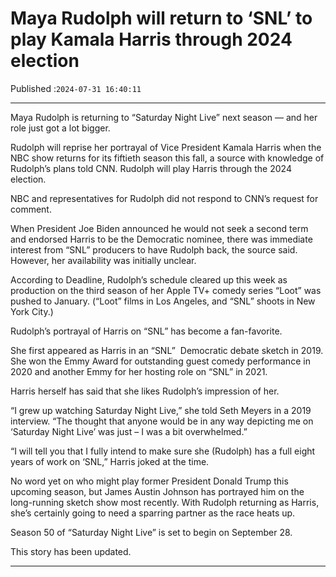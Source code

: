 # Maya Rudolph will return to ‘SNL’ to play Kamala Harris through 2024 election

Published :`2024-07-31 16:40:11`

---

Maya Rudolph is returning to “Saturday Night Live” next season — and her role just got a lot bigger.

Rudolph will reprise her portrayal of Vice President Kamala Harris when the NBC show returns for its fiftieth season this fall, a source with knowledge of Rudolph’s plans told CNN. Rudolph will play Harris through the 2024 election.

NBC and representatives for Rudolph did not respond to CNN’s request for comment.

When President Joe Biden announced he would not seek a second term and endorsed Harris to be the Democratic nominee, there was immediate interest from “SNL” producers to have Rudolph back, the source said. However, her availability was initially unclear.

According to Deadline, Rudolph’s schedule cleared up this week as production on the third season of her Apple TV+ comedy series “Loot” was pushed to January. (“Loot” films in Los Angeles, and “SNL” shoots in New York City.)

Rudolph’s portrayal of Harris on “SNL” has become a fan-favorite.

She first appeared as Harris in an “SNL”  Democratic debate sketch in 2019. She won the Emmy Award for outstanding guest comedy performance in 2020 and another Emmy for her hosting role on “SNL” in 2021.

Harris herself has said that she likes Rudolph’s impression of her.

“I grew up watching Saturday Night Live,” she told Seth Meyers in a 2019 interview. “The thought that anyone would be in any way depicting me on ‘Saturday Night Live’ was just – I was a bit overwhelmed.”

“I will tell you that I fully intend to make sure she (Rudolph) has a full eight years of work on ‘SNL,” Harris joked at the time.

No word yet on who might play former President Donald Trump this upcoming season, but James Austin Johnson has portrayed him on the long-running sketch show most recently. With Rudolph returning as Harris, she’s certainly going to need a sparring partner as the race heats up.

Season 50 of “Saturday Night Live” is set to begin on September 28.

This story has been updated.

---


